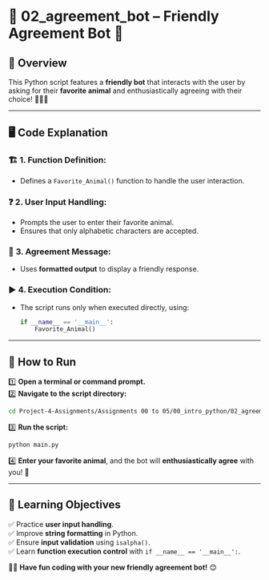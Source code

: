 # 🤖 02_agreement_bot – Friendly Agreement Bot 🐾  

## 📌 Overview  
This Python script features a **friendly bot** that interacts with the user by asking for their **favorite animal** and enthusiastically agreeing with their choice! 🦊🐶🐱  

---

## 🖥️ **Code Explanation**  

### 🏗 **1. Function Definition:**  
- Defines a `Favorite_Animal()` function to handle the user interaction.  

### ❓ **2. User Input Handling:**  
- Prompts the user to enter their favorite animal.  
- Ensures that only alphabetic characters are accepted.  

### 💬 **3. Agreement Message:**  
- Uses **formatted output** to display a friendly response.  

### ▶️ **4. Execution Condition:**  
- The script runs only when executed directly, using:  
  ```python
  if __name__ == '__main__':
      Favorite_Animal()
  ```  

---

## 🚀 **How to Run**  

1️⃣ **Open a terminal or command prompt.**  
2️⃣ **Navigate to the script directory:**  
   ```bash
   cd Project-4-Assignments/Assignments 00 to 05/00_intro_python/02_agreement_bot/
   ```  
3️⃣ **Run the script:**  
   ```bash
   python main.py
   ```  
4️⃣ **Enter your favorite animal**, and the bot will **enthusiastically agree** with you! 🎉  

---

## 🎯 **Learning Objectives**  
✅ Practice **user input handling**.  
✅ Improve **string formatting** in Python.  
✅ Ensure **input validation** using `isalpha()`.  
✅ Learn **function execution control** with `if __name__ == '__main__':`.  

🐾🚀 **Have fun coding with your new friendly agreement bot!** 😊
